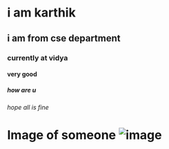 # i am karthik 
## i am from cse department
### currently at vidya 
#### very good
##### how are u 
###### hope all is fine
# Image of someone ![image](https://i.pinimg.com/474x/23/b6/4a/23b64ac6cc65d01bc75fe29bd72fcf2b.jpg)

